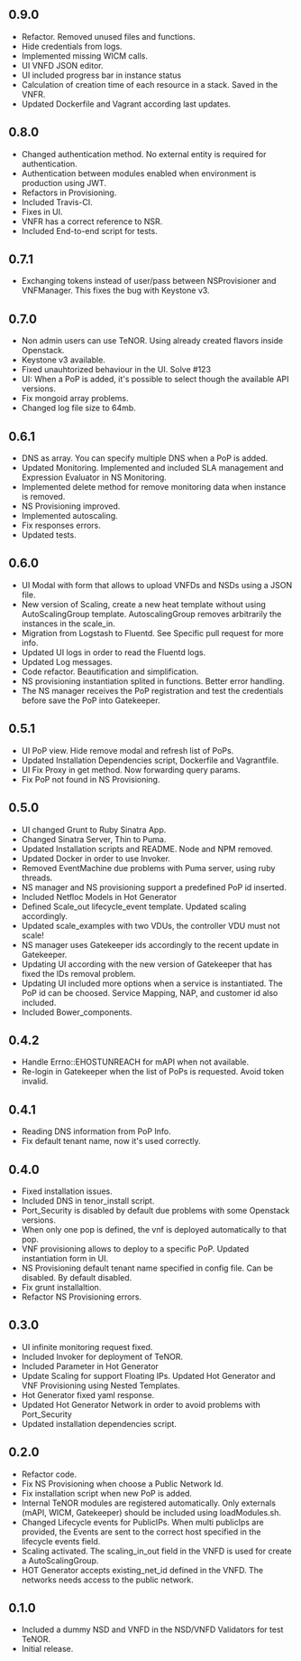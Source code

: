 ## 0.9.0
- Refactor. Removed unused files and functions.
- Hide credentials from logs.
- Implemented missing WICM calls.
- UI VNFD JSON editor.
- UI included progress bar in instance status
- Calculation of creation time of each resource in a stack. Saved in the VNFR.
- Updated Dockerfile and Vagrant according last updates.

## 0.8.0
- Changed authentication method. No external entity is required for authentication.
- Authentication between modules enabled when environment is production using JWT.
- Refactors in Provisioning.
- Included Travis-CI.
- Fixes in UI.
- VNFR has a correct reference to NSR.
- Included End-to-end script for tests.

## 0.7.1
- Exchanging tokens instead of user/pass between NSProvisioner and VNFManager. This fixes the bug with Keystone v3.

## 0.7.0
- Non admin users can use TeNOR. Using already created flavors inside Openstack.
- Keystone v3 available.
- Fixed unauhtorized behaviour in the UI. Solve #123
- UI: When a PoP is added, it's possible to select though the available API versions.
- Fix mongoid array problems.
- Changed log file size to 64mb.

## 0.6.1
- DNS as array. You can specify multiple DNS when a PoP is added.
- Updated Monitoring. Implemented and included SLA management and Expression Evaluator in NS Monitoring.
- Implemented delete method for remove monitoring data when instance is removed.
- NS Provisioning improved.
- Implemented autoscaling.
- Fix responses errors.
- Updated tests.

## 0.6.0
- UI Modal with form that allows to upload VNFDs and NSDs using a JSON file.
- New version of Scaling, create a new heat template without using AutoScalingGroup template. AutoscalingGroup removes arbitrarily the instances in the scale_in.
- Migration from Logstash to Fluentd. See Specific pull request for more info.
- Updated UI logs in order to read the Fluentd logs.
- Updated Log messages.
- Code refactor. Beautification and simplification.
- NS provisioning instantiation splited in functions. Better error handling.
- The NS manager receives the PoP registration and test the credentials before save the PoP into Gatekeeper.

## 0.5.1
- UI PoP view. Hide remove modal and refresh list of PoPs.
- Updated Installation Dependencies script, Dockerfile and Vagrantfile.
- UI Fix Proxy in get method. Now forwarding query params.
- Fix PoP not found in NS Provisioning.

## 0.5.0
- UI changed Grunt to Ruby Sinatra App.
- Changed Sinatra Server, Thin to Puma.
- Updated Installation scripts and README. Node and NPM removed.
- Updated Docker in order to use Invoker.
- Removed EventMachine due problems with Puma server, using ruby threads.
- NS manager and NS provisioning support a predefined PoP id inserted.
- Included Netfloc Models in Hot Generator
- Defined Scale_out lifecycle_event template. Updated scaling accordingly.
- Updated scale_examples with two VDUs, the controller VDU must not scale!
- NS manager uses Gatekeeper ids accordingly to the recent update in Gatekeeper.
- Updating UI according with the new version of Gatekeeper that has fixed the IDs removal problem.
- Updating UI included more options when a service is instantiated. The PoP id can be choosed. Service Mapping, NAP, and customer id also included.
- Included Bower_components.

## 0.4.2
- Handle Errno::EHOSTUNREACH for mAPI when not available.
- Re-login in Gatekeeper when the list of PoPs is requested. Avoid token invalid.

## 0.4.1
- Reading DNS information from PoP Info.
- Fix default tenant name, now it's used correctly.

## 0.4.0
- Fixed installation issues.
- Included DNS in tenor_install script.
- Port_Security is disabled by default due problems with some Openstack versions.
- When only one pop is defined, the vnf is deployed automatically to that pop.
- VNF provisioning allows to deploy to a specific PoP. Updated instantiation form in UI.
- NS Provisioning default tenant name specified in config file. Can be disabled. By default disabled.
- Fix grunt installaltion.
- Refactor NS Provisioning errors.


## 0.3.0
- UI infinite monitoring request fixed.
- Included Invoker for deployment of TeNOR.
- Included Parameter in Hot Generator
- Update Scaling for support Floating IPs. Updated Hot Generator and VNF Provisioning using Nested Templates.
- Hot Generator fixed yaml response.
- Updated Hot Generator Network in order to avoid problems with Port_Security
- Updated installation dependencies script.

## 0.2.0
- Refactor code.
- Fix NS Provisioning when choose a Public Network Id.
- Fix installation script when new PoP is added.
- Internal TeNOR modules are registered automatically. Only externals (mAPI, WICM, Gatekeeper) should be included using loadModules.sh.
- Changed Lifecycle events for PublicIPs. When multi publicIps are provided, the Events are sent to the correct host specified in the lifecycle events field.
- Scaling activated. The scaling_in_out field in the VNFD is used for create a AutoScalingGroup.
- HOT Generator accepts existing_net_id defined in the VNFD. The networks needs access to the public network.

## 0.1.0
- Included a dummy NSD and VNFD in the NSD/VNFD Validators for test TeNOR.
- Initial release.
